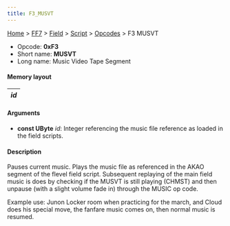 ```yaml
---
title: F3_MUSVT
---
```


[Home](../../../../Main_Page.md) > [FF7](../../../../FF7.md) > [Field](../../../Field.md) > [Script](../../Script.md) > [Opcodes](../Opcodes.md) > F3 MUSVT

-   Opcode: **0xF3**
-   Short name: **MUSVT**
-   Long name: Music Video Tape Segment

#### Memory layout

| *id* |
|------|

#### Arguments

-   **const UByte** *id*: Integer referencing the music file reference as loaded in the field scripts.

#### Description

Pauses current music. Plays the music file as referenced in the AKAO segment of the flevel field script. Subsequent replaying of the main field music is does by checking if the MUSVT is still playing (CHMST) and then unpause (with a slight volume fade in) through the MUSIC op code.

Example use: Junon Locker room when practicing for the march, and Cloud does his special move, the fanfare music comes on, then normal music is resumed.
